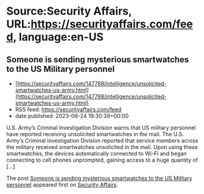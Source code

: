 # Source:Security Affairs, URL:https://securityaffairs.com/feed, language:en-US

## Someone is sending mysterious smartwatches to the US Military personnel
 - [https://securityaffairs.com/147788/intelligence/unsolicited-smartwatches-us-army.html](https://securityaffairs.com/147788/intelligence/unsolicited-smartwatches-us-army.html)
 - RSS feed: https://securityaffairs.com/feed
 - date published: 2023-06-24 19:30:39+00:00

<p>U.S. Army’s Criminal Investigation Division warns that US military personnel have reported receiving unsolicited smartwatches in the mail. The U.S. Army’s Criminal Investigation Division reported that service members across the military received smartwatches unsolicited in the mail. Upon using these smartwatches, the devices automatically connected to Wi-Fi and began connecting to cell phones unprompted, gaining access to a huge quantity of [&#8230;]</p>
<p>The post <a href="https://securityaffairs.com/147788/intelligence/unsolicited-smartwatches-us-army.html" rel="nofollow">Someone is sending mysterious smartwatches to the US Military personnel</a> appeared first on <a href="https://securityaffairs.com" rel="nofollow">Security Affairs</a>.</p>

